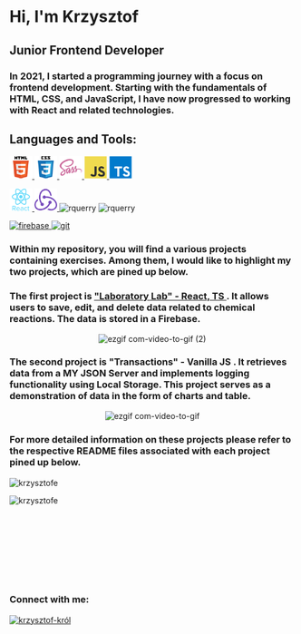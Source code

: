 
<h1 align="left">Hi, I'm Krzysztof</h1>
<h2 align="left">Junior Frontend Developer</h3>


 ### In 2021, I started a programming journey with a focus on frontend development. Starting with the fundamentals of HTML, CSS, and JavaScript, I have now progressed to working with React and related technologies.   


<h2 align="left">Languages and Tools:</h3>
<p align="left"> 
  
  
  <a href="https://www.w3.org/html/" target="_blank" rel="noreferrer"> <img src="https://raw.githubusercontent.com/devicons/devicon/master/icons/html5/html5-original-wordmark.svg" alt="html5" width="40" height="40"/> </a>  <a href="https://www.w3schools.com/css/" target="_blank" rel="noreferrer"> <img src="https://raw.githubusercontent.com/devicons/devicon/master/icons/css3/css3-original-wordmark.svg" alt="css3" width="40" height="40"/> </a> <a href="https://sass-lang.com" target="_blank" rel="noreferrer"> <img src="https://raw.githubusercontent.com/devicons/devicon/master/icons/sass/sass-original.svg" alt="sass" width="40" height="40"/> </a> <a href="https://developer.mozilla.org/en-US/docs/Web/JavaScript" target="_blank" rel="noreferrer"> <img src="https://raw.githubusercontent.com/devicons/devicon/master/icons/javascript/javascript-original.svg" alt="javascript" width="40" height="40"/> </a><a href="https://www.typescriptlang.org/" target="_blank" rel="noreferrer"> <img src="https://raw.githubusercontent.com/devicons/devicon/master/icons/typescript/typescript-original.svg" alt="typescript" width="40" height="40"/> </a>
  
  <a href="https://reactjs.org/" target="_blank" rel="noreferrer"> <img src="https://raw.githubusercontent.com/devicons/devicon/master/icons/react/react-original-wordmark.svg" alt="react" width="40" height="40"/> </a> <a href="https://redux.js.org" target="_blank" rel="noreferrer"> <img src="https://raw.githubusercontent.com/devicons/devicon/master/icons/redux/redux-original.svg" alt="redux" width="40" height="40"/> </a>  <img src="https://user-images.githubusercontent.com/96065197/208308915-21c4016e-4e01-415c-884c-84ca2ed033cc.png" alt="rquerry" width="60" height="40"/> <img src="https://user-images.githubusercontent.com/96065197/208310354-6e9cc72b-bddf-45b1-bf7e-14a9d89543d5.png" alt="rquerry" width="60" height="40"/> 
  
  <a href="https://firebase.google.com/" target="_blank" rel="noreferrer"> <img src="https://www.vectorlogo.zone/logos/firebase/firebase-icon.svg" alt="firebase" width="40" height="40"/> </a> <a href="https://git-scm.com/" target="_blank" rel="noreferrer"> <img src="https://www.vectorlogo.zone/logos/git-scm/git-scm-icon.svg" alt="git" width="40" height="40"/> </a> 
    
</p>


 ### Within my repository, you will find a various projects containing exercises. Among them, I would like to highlight my two projects, which are pined up below.

 ### The first project is <a href = "https://krzysztofe.github.io/Laboratory_Lab/"> "Laboratory Lab" - React, TS </a>. It allows users to save, edit, and delete data related to chemical reactions. The data is stored in a <b>Firebase</b>.


  <div align="center">

 ![ezgif com-video-to-gif (2)](https://github.com/Krzysztofe/Krzysztofe/assets/96065197/a8ef30ba-5584-4c0c-8c78-64bc230f17ed)
</div>

 ### The second project is <b> "Transactions" - Vanilla JS </b>. It retrieves data from a <b>MY JSON Server</b> and implements logging functionality using <b>Local Storage</b>. This project serves as a demonstration of data in the form of charts and table.


  <div align="center"> 
  
![ezgif com-video-to-gif](https://github.com/Krzysztofe/Krzysztofe/assets/96065197/c66f7a68-40de-48fb-b158-f7b52c2646ba)
</div>

 ### For more detailed information on these projects please refer to the respective README files associated with each project pined up below. </b>


<p><img align="center" src="https://github-readme-streak-stats.herokuapp.com/?user=krzysztofe&" alt="krzysztofe" /></p>

<p><img align="left" src="https://github-readme-stats.vercel.app/api/top-langs?username=krzysztofe&show_icons=true&locale=en&layout=compact" alt="krzysztofe" /></p>


<br></br> <br></br> <br></br>

 <br></br><h3 align="left">Connect with me:</h3><a href="https://linkedin.com/in/krzysztof-król" target="blank"><img align="center" src="https://raw.githubusercontent.com/rahuldkjain/github-profile-readme-generator/master/src/images/icons/Social/linked-in-alt.svg" alt="krzysztof-król" height="30" width="80" /></a>

<!--
**Krzysztofe/Krzysztofe** is a ✨ _special_ ✨ repository because its `README.md` (this file) appears on your GitHub profile.

Here are some ideas to get you started:

- 🔭 I’m currently working on ...
- 🌱 I’m currently learning ...
- 👯 I’m looking to collaborate on ...
- 🤔 I’m looking for help with ...
- 💬 Ask me about ...
- 📫 How to reach me: ...
- 😄 Pronouns: ...
- ⚡ Fun fact: ...
-->

